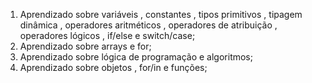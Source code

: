 1. Aprendizado sobre variáveis , constantes , tipos primitivos , tipagem dinâmica , operadores aritméticos , operadores de atribuição , operadores lógicos , if/else e switch/case;
2. Aprendizado sobre arrays e for;
3. Aprendizado sobre lógica de programação e algoritmos;
4. Aprendizado sobre objetos , for/in e funções;
